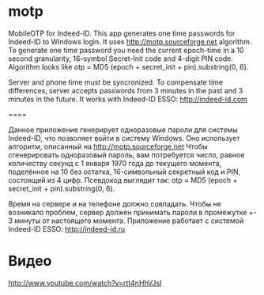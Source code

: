 motp
====

MobileOTP for Indeed-ID. This app generates one time passwords for Indeed-ID to Windows login.
It uses http://motp.sourceforge.net algorithm.
To generate one time password you need the current epoch-time in a 10 second granularity, 16-symbol Secret-Init code and 4-digit PIN code.
Algorithm looks like otp = MD5 (epoch + secret_init + pin).substring(0, 6).

Server and phone time must be syncronized. To compensate time differences, server accepts passwords from 3 minutes in the past and 3 minutes in the future.
It works with Indeed-ID ESSO: http://indeed-id.com

====

Данное приложение генерирует одноразовые пароли для системы Indeed-ID, что позволяет войти в систему  Windows.
Оно использует алгоритм, описанный на http://motp.sourceforge.net
Чтобы сгенерировать одноразовый пароль, вам потребуется число, равное количеству секунд с 1 января 1970 года до текущего момента, поделённое на 10 без остатка, 16-символьный секретный код и PIN, состоящий из 4 цифр.
Псевдокод выглядит так: otp = MD5 (epoch + secret_init + pin).substring(0, 6).

Время на сервере и на телефоне должно совпадать. Чтобы не возникало проблем, сервер должен принимать пароли в промежутке +- 3 минуты от настоящего момента.
Приложение работает с системой Indeed-ID ESSO: http://indeed-id.ru

Видео
====
http://www.youtube.com/watch?v=rtt4nHhVJsI
